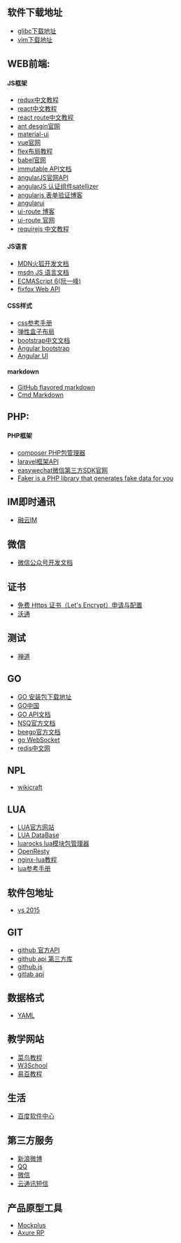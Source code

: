 软件下载地址
--
* [glibc下载地址](http://mirror.hust.edu.cn/gnu/libc/)
* [vim下载地址](http://www.vim.org/download.php#pc)


WEB前端:
--
#### JS框架
* [redux中文教程](http://cn.redux.js.org/docs/react-redux/quick-start.html)
* [react中文教程](http://reactjs.cn/react/docs/getting-started.html)
* [react route中文教程](http://www.uprogrammer.cn/react-router-cn/docs/Introduction.html)
* [ant desgin官网](http://ant.design/)
* [material-ui](http://www.material-ui.com/#/)
* [vue官网](http://cn.vuejs.org)
* [flex布局教程](http://caibaojian.com/flexbox-guide.html)
* [babel官网](http://babeldev.dan.cx/)
* [immutable API文档](http://facebook.github.io/immutable-js/docs/#/Map)
* [angularJS官网API](https://docs.angularjs.org/api)
* [angularJS 认证组件satellizer](https://github.com/sahat/satellizer)
* [angularjs 表单验证博客](http://www.cnblogs.com/rohelm/p/4033513.html)
* [angularui](https://angular-ui.github.io/)
* [ui-route 博客](http://www.cnblogs.com/littlemonk/p/5500801.html)
* [ui-route 官网](https://ui-router.github.io/)
* [requirejs 中文教程](http://www.requirejs.cn/docs/download.html)
#### JS语言
* [MDN火狐开发文档](https://developer.mozilla.org/zh-CN/docs/Zones)
* [msdn JS 语言文档](https://msdn.microsoft.com/zh-cn/library/d1et7k7c(v=vs.94).aspx)
* [ECMAScript 6(阮一峰)](http://es6.ruanyifeng.com/#docs/intro)
* [fixfox Web API](https://developer.mozilla.org/en-US/docs/Web/API)


#### CSS样式
* [css参考手册](http://www.css88.com/book/css/)
* [弹性盒子布局](http://www.ruanyifeng.com/blog/2015/07/flex-grammar.html?utm_source=tuicool)
* [bootstrap中文文档](http://v3.bootcss.com/)
* [Angular bootstrap](http://angular-ui.github.io/bootstrap/)
* [Angular UI](http://angular-ui.github.io/)


#### markdown
* [GitHub flavored markdown](https://help.github.com/categories/writing-on-github/)
* [Cmd Markdown](https://www.zybuluo.com/mdeditor)

PHP:
--
#### PHP框架
* [composer PHP包管理器](http://docs.phpcomposer.com/)
* [laravel框架API](https://laravel.com/api/5.2/index.html)
* [easywechat微信第三方SDK官网](https://easywechat.org/)
* [Faker is a PHP library that generates fake data for you](https://github.com/fzaninotto/Faker)

IM即时通讯
--
* [融云IM](http://www.rongcloud.cn/docs/)

微信
--
* [微信公众号开发文档](https://mp.weixin.qq.com/wiki)

证书
--
* [免费 Https 证书（Let's Encrypt）申请与配置](https://keelii.github.io/2016/06/12/free-https-cert-lets-encrypt-apply-install/)
* [沃通](https://buy.wosign.com/)


测试
--
* [禅道](http://www.zentao.net/)


GO
--
* [GO 安装包下载地址](https://golang.org/dl/)
* [GO中国](http://www.golangtc.com)
* [GO API文档](http://docscn.studygolang.com/pkg/)
* [NSQ官方文档](http://nsq.io/overview/quick_start.html) 
* [beego官方文档](http://beego.me/docs/intro/)
* [go WebSocket](https://github.com/gorilla/websocket)
* [redis中文网](http://www.redis.net.cn/)


NPL 
--
* [wikicraft](http://wikicraft.cn/)


LUA 
--
* [LUA官方网站](http://www.lua.org/pil/contents.html)
* [LUA DataBase](http://keplerproject.github.io/luasql)
* [luarocks lua模块包管理器](https://luarocks.org/)
* [OpenResty](https://openresty.org/cn)
* [nginx-lua教程](http://jinnianshilongnian.iteye.com/blog/2190344)
* [lua参考手册](http://www.runoob.com/manual/lua53doc/manual.html)

## 软件包地址
* [vs 2015](https://www.visualstudio.com/downloads/download-visual-studio-vs)

## GIT
* [github 官方API](https://developer.github.com/v3/)
* [github api 第三方库](http://github-tools.github.io/github/)
* [github.js](http://michael.github.io/github/)
* [gitlab api](https://docs.gitlab.com/ce/api/README.html)


## 数据格式
* [YAML](http://www.ruanyifeng.com/blog/2016/07/yaml.html?f=tt)


## 教学网站
* [菜鸟教程](http://www.runoob.com/)
* [W3School](http://www.w3school.com.cn/)
* [易百教程](http://www.yiibai.com/)

## 生活
* [百度软件中心](http://rj.baidu.com/)

## 第三方服务
* [新浪微博](http://open.weibo.com/wiki/%E6%8E%88%E6%9D%83%E6%9C%BA%E5%88%B6)
* [QQ](http://wiki.open.qq.com/wiki/%E3%80%90QQ%E7%99%BB%E5%BD%95%E3%80%91%E5%BC%80%E5%8F%91%E6%94%BB%E7%95%A5_Server-side)
* [微信](https://open.weixin.qq.com/cgi-bin/showdocument?action=dir_list&t=resource/res_list&verify=1&id=open1419316505&token=c4e91eda47c4f6ab8d50af1c3867763d459e5d98&lang=zh_CN)
* [云通讯短信](http://www.yuntongxun.com/doc/rest/sms/3_2_2_3.html)


## 产品原型工具
* [Mockplus](http://doc.mockplus.cn/)
* [Axure RP](https://www.axure.com.cn/)
  
  
  
  
